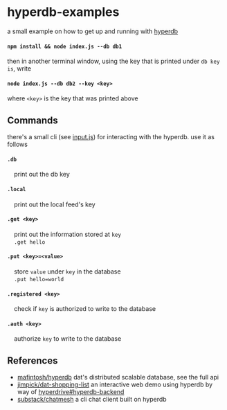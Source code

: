 # hyperdb-examples
a small example on how to get up and running with [hyperdb](https://github.com/mafintosh/hyperdb) 

#### `npm install && node index.js --db db1`
then in another terminal window, using the key that is printed under `db key is`, write   
#### `node index.js --db db2 --key <key>` 
where `<key>` is the key that was printed above


## Commands
there's a small cli (see [input.js](https://github.com/cblgh/hyperdb-examples/blob/master/input.js)) for interacting with the hyperdb. use it as follows

#### `.db`   
&nbsp;&nbsp;&nbsp;&nbsp;print out the db key
#### `.local`   
&nbsp;&nbsp;&nbsp;&nbsp;print out the local feed's key
#### `.get <key>`   
&nbsp;&nbsp;&nbsp;&nbsp;print out the information stored at `key`  
&nbsp;&nbsp;&nbsp;&nbsp;`.get hello` 
#### `.put <key>=<value>`   
&nbsp;&nbsp;&nbsp;&nbsp;store `value` under `key` in the database  
&nbsp;&nbsp;&nbsp;&nbsp;`.put hello=world`
#### `.registered <key>`   
&nbsp;&nbsp;&nbsp;&nbsp;check if `key` is authorized to write to the database
#### `.auth <key>`   
&nbsp;&nbsp;&nbsp;&nbsp;authorize `key` to write to the database

## References
* [mafintosh/hyperdb](https://github.com/mafintosh/hyperdb) dat's distributed scalable database, see the full api
* [jimpick/dat-shopping-list](https://github.com/jimpick/dat-shopping-list) an interactive web demo using hyperdb by way of [hyperdrive#hyperdb-backend](https://github.com/mafintosh/hyperdrive/tree/hyperdb-backend)
* [substack/chatmesh](https://github.com/substack/chatmesh/) a cli chat client built on hyperdb
